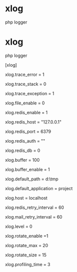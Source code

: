 # xlog
php logger

# xlog
php logger

[xlog]

xlog.trace_error = 1

xlog.trace_stack = 0

xlog.trace_exception = 1

xlog.file_enable = 0

xlog.redis_enable = 1

xlog.redis_host = "127.0.0.1"

xlog.redis_port = 6379

xlog.redis_auth = ""

xlog.redis_db = 0

xlog.buffer = 100

xlog.buffer_enable = 1

xlog.default_path = d:\tmp

xlog.default_application = project

xlog.host = localhost

xlog.redis_retry_interval = 60

xlog.mail_retry_interval = 60

xlog.level = 0

xlog.rotate_enable =1

xlog.rotate_max = 20

xlog.rotate_size = 15

xlog.profiling_time = 3
